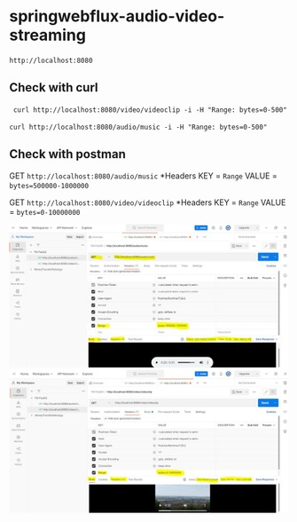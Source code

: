 # springwebflux-audio-video-streaming

``http://localhost:8080``
## Check with curl
`` curl http://localhost:8080/video/videoclip -i -H "Range: bytes=0-500"``

``curl http://localhost:8080/audio/music -i -H "Range: bytes=0-500"``

## Check with postman
GET ``http://localhost:8080/audio/music``
*Headers KEY = ``Range``  VALUE = ``bytes=500000-1000000``

GET ``http://localhost:8080/video/videoclip``
*Headers KEY = ``Range``  VALUE = ``bytes=0-10000000``

<img src="https://github.com/mySkillsKit/springwebflux-audio-video-streaming/blob/main/getAudio.JPG" alt="getaudiopostman.jpg">
<img src="https://github.com/mySkillsKit/springwebflux-audio-video-streaming/blob/main/getVideo.JPG" alt="getvideopostman.jpg">


